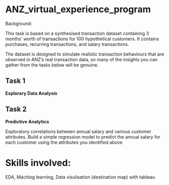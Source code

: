 # ANZ_virtual_experience_program
Background: 

This task is based on a synthesised transaction dataset containing 3 months’ worth of transactions for 100 hypothetical customers. It contains purchases, recurring transactions, and salary transactions.

The dataset is designed to simulate realistic transaction behaviours that are observed in ANZ’s real transaction data, so many of the insights you can gather from the tasks below will be genuine.

## Task 1
__Explorary Data Analysis__

## Task 2
__Predictive Analytics__

Exploratory correlations between annual salary and various customer attributes. Build a simple regression model to predict the annual salary for each customer using the attributes you identified above

# Skills involved:
EDA, Maching learning, Data visulisation (destination map) with tableau
